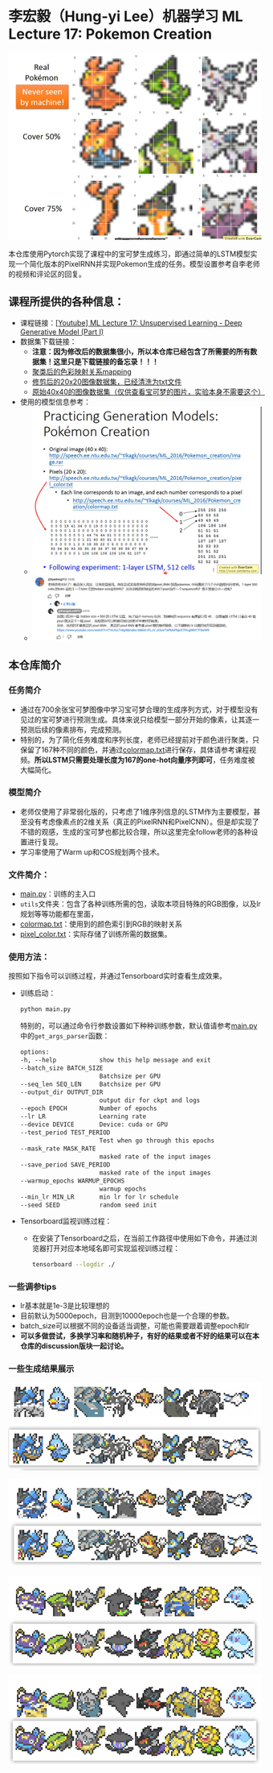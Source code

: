 # 李宏毅（Hung-yi Lee）机器学习 ML Lecture 17: Pokemon Creation
![](./images/task_preview.png)

本仓库使用Pytorch实现了课程中的宝可梦生成练习，即通过简单的LSTM模型实现一个简化版本的PixelRNN并实现Pokemon生成的任务。模型设置参考自李老师的视频和评论区的回复。
## 课程所提供的各种信息：
- 课程链接：[[Youtube] ML Lecture 17: Unsupervised Learning - Deep Generative Model (Part I)](https://www.youtube.com/watch?v=YNUek8ioAJk&list=PLJV_el3uVTsPy9oCRY30oBPNLCo89yu49&index=27)
- 数据集下载链接：
  - **注意：因为修改后的数据集很小，所以本仓库已经包含了所需要的所有数据集！这里只是下载链接的备忘录！！！**
  - [聚类后的色彩映射关系mapping](https://speech.ee.ntu.edu.tw/~tlkagk/courses/ML_2016/Pokemon_creation/colormap.txt)
  - [修剪后的20x20图像数据集，已经清洗为txt文件](https://speech.ee.ntu.edu.tw/~tlkagk/courses/ML_2016/Pokemon_creation/pixel_color.txt)
  - [原始40x40的图像数据集（仅供查看宝可梦的图片，实验本身不需要这个）](https://speech.ee.ntu.edu.tw/~tlkagk/courses/ML_2016/Pokemon_creation/image.rar)
- 使用的模型信息参考：
  - ![](./images/slide1.png)
  - ![](./images/QA.png)
## 本仓库简介
### 任务简介
- 通过在700余张宝可梦图像中学习宝可梦合理的生成序列方式，对于模型没有见过的宝可梦进行预测生成。具体来说只给模型一部分开始的像素，让其逐一预测后续的像素排布，完成预测。
- 特别的，为了简化任务难度和序列长度，老师已经提前对于颜色进行聚类，只保留了167种不同的颜色，并通过[colormap.txt](./colormap.txt)进行保存，具体请参考课程视频。**所以LSTM只需要处理长度为167的one-hot向量序列即可**，任务难度被大幅简化。
### 模型简介
- 老师仅使用了非常弱化版的，只考虑了1维序列信息的LSTM作为主要模型，甚至没有考虑像素点的2维关系（真正的PixelRNN和PixelCNN）。但是却实现了不错的观感，生成的宝可梦也都比较合理，所以这里完全follow老师的各种设置进行复现。
- 学习率使用了Warm up和COS规划两个技术。
### 文件简介：
- [main.py](main.py)：训练的主入口
- `utils`文件夹：包含了各种训练所需的包，读取本项目特殊的RGB图像，以及lr规划等等功能都在里面，
- [colormap.txt](colormap.txt)：使用到的颜色索引到RGB的映射关系
- [pixel_color.txt](pixel_color.txt)：实际存储了训练所需的数据集。
### 使用方法：
按照如下指令可以训练过程，并通过Tensorboard实时查看生成效果。

- 训练启动：
  ```bash
  python main.py
  ```
  特别的，可以通过命令行参数设置如下种种训练参数，默认值请参考[main.py](main.py)中的`get_args_parser`函数：
  ```
  options:
  -h, --help            show this help message and exit
  --batch_size BATCH_SIZE
                        Batchsize per GPU
  --seq_len SEQ_LEN     Batchsize per GPU
  --output_dir OUTPUT_DIR
                        output dir for ckpt and logs
  --epoch EPOCH         Number of epochs
  --lr LR               Learning rate
  --device DEVICE       Device: cuda or GPU
  --test_period TEST_PERIOD
                        Test when go through this epochs
  --mask_rate MASK_RATE
                        masked rate of the input images
  --save_period SAVE_PERIOD
                        masked rate of the input images
  --warmup_epochs WARMUP_EPOCHS
                        warmup epochs
  --min_lr MIN_LR       min lr for lr schedule
  --seed SEED           random seed init
  ```

- Tensorboard监视训练过程：
  - 在安装了Tensorboard之后，在当前工作路径中使用如下命令，并通过浏览器打开对应本地域名即可实现监视训练过程：
    ```bash
    tensorboard --logdir ./
    ```

### 一些调参tips
- lr基本就是1e-3是比较理想的
- 目前默认为5000epoch，目测到10000epoch也是一个合理的参数。
- batch_size可以根据不同的设备适当调整，可能也需要跟着调整epoch和lr
- **可以多做尝试，多换学习率和随机种子，有好的结果或者不好的结果可以在本仓库的discussion版块一起讨论。**


### 一些生成结果展示

![](./images/result1.png)

![](./images/result4.png)

![](./images/result2.png)

![](./images/result3.png)